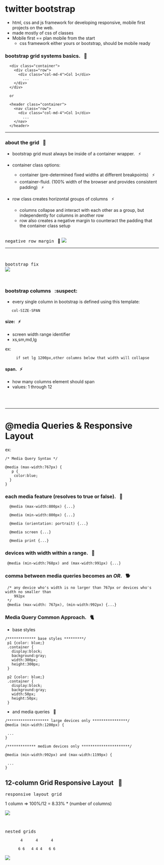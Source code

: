 # twitter bootstrap
- html, css and js framework for developing responsive, mobile first projects on the 
  web.
- made mostly of css of classes
- Mobile first == plan mobile from the start
  * css framework either yours or bootstrap, should be mobile ready

### bootstrap grid systems basics. &nbsp; :hamburger:

```
  <div class="container">
    <div class="row">
      <div class="col-md-4">Col 1</div>
        ...
    </div>
  </div>

  or 

  <header class="container">
    <nav class="row">
      <div class="col-md-4">Col 1</div>
        ...
    </nav>
  </header>
```

<hr/>

### about the grid &nbsp; :rice:

- bootstrap grid must always be inside of a container wrapper. &nbsp; :zap:
- container class options:
  + container (pre-determined fixed widths at different breakpoints) &nbsp; :zap:
  + container-fluid. (100% width of the browser and provides consistent padding) &nbsp; :zap:

- row class creates horizontal groups of columns &nbsp; :zap:
  + columns collapse and interact with each other as a group, but independently
    for columns in another row
  + row also creates a negative margin to counteract the padding that the container
    class setup  <br/><br/>

<kbd>negative row margin</kbd>  &nbsp; :stew:
![](images/negativeRowMargin.png)

<hr/><br/>

<kbd>bootstrap fix</kbd>
<br/>
![](images/bootstrapfix.png)

<br/>

### bootstrap columns &nbsp; :suspect:
- every single column in bootstrap is defined using this template:

```
   col-SIZE-SPAN
```

#### size:  &nbsp; :zap:
- screen width range identifier
- xs,sm,md,lg

ex:
```
     if set lg 1200px,other columns below that width will collapse
```

#### span. &nbsp; :zap:
- how many columns element should span
- values: 1 through 12

<br/><br/><hr/>

# @media Queries & Responsive Layout
ex:

```
/* Media Query Syntax */

@media (max-width:767px) {
   p {
    color:blue;
  }
}
```

### each media feature (resolves to true or false). &nbsp; :icecream:

```
  @media (max-width:800px) {...}

  @media (min-width:800px) {...}

  @media (orientation: portrait) {...}

  @media screen {...}

  @media print {...}
```

### devices with width within a range. &nbsp; :ram:

```
 @media (min-width:768px) and (max-width:991px) {...}
```

### comma between media queries becomes an ***OR***. &nbsp; :dog2:

```
 /* any device who's width is no larger than 767px or devices who's width no smaller than
    992px
 */
 @media (max-width: 767px), (min-width:992px) {...}

```

### Media Query Common Approach. &nbsp; :cat2:

- base styles

```
/************* base styles *********/
 p1 {color: blue;}
 .container {
   display:block;
   background:gray;
   width:300px;
   height:300px;
 }

 p2 {color: blue;}
 .container {
   display:block;
   background:gray;
   width:50px;
   height:50px;
 }
```

- and media queries &nbsp; :goat:

```
/******************* large devices only ****************/
@media (min-width:1200px) {
 
 ...
}

/************* medium devices only **********************/

@media (min-width:992px) and (max-width:1199px) {
 
 ...
}

```

## 12-column Grid Responsive Layout &nbsp; :pig:

<kbd>responsive layout grid</kbd>

1 column => 100%/12 = 8.33% * (number of columns)

![](images/responsivelayout.png)

<br/>

<kbd>nested grids</kbd>

```
       4      4      4

      6 6   4 4 4   6 6
```

![](images/nestedgrids.png)






























